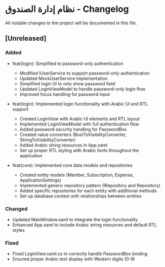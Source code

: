 # نظام إدارة الصندوق - Changelog

All notable changes to the project will be documented in this file.

## [Unreleased]

### Added

- feat(login): Simplified to password-only authentication
  - Modified IUserService to support password-only authentication
  - Updated MockUserService implementation
  - Simplified login UI to only show password field
  - Updated LoginViewModel to handle password-only login flow
  - Improved focus handling for password input

- feat(login): Implemented login functionality with Arabic UI and RTL support
  - Created LoginView with Arabic UI elements and RTL layout
  - Implemented LoginViewModel with full authentication flow
  - Added password security handling for PasswordBox
  - Created value converters (BoolToVisibilityConverter, StringToVisibilityConverter)
  - Added Arabic string resources in App.xaml
  - Set up proper RTL styling with Arabic fonts throughout the application

- feat(core): Implemented core data models and repositories
  - Created entity models (Member, Subscription, Expense, ApplicationSettings)
  - Implemented generic repository pattern (IRepository<T> and Repository<T>)
  - Added specific repositories for each entity with additional methods
  - Set up database context with relationships between entities

### Changed

- Updated MainWindow.xaml to integrate the login functionality
- Enhanced App.xaml to include Arabic string resources and default RTL styles

### Fixed

- Fixed LoginView.xaml.cs to correctly handle PasswordBox binding
- Ensured proper Arabic text display with Western digits (0-9)
